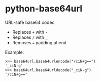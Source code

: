 # python-base64url

URL-safe base64 codec

  + Replaces `+` with `-`
  + Replaces `/` with `_`
  + Removes `=` padding at end

Example:

    >>> base64url.base64urlencode("/ciN+g==")
    '_ciN-g'
    >>> base64url.base64urldecode("_ciN-g")
    '/ciN+g=='
